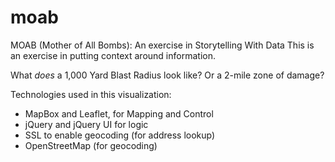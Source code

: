 # moab
MOAB (Mother of All Bombs): An exercise in Storytelling With Data
This is an exercise in putting context around information. 

What *does* a 1,000 Yard Blast Radius look like? Or a 2-mile zone of damage? 

Technologies used in this visualization:
* MapBox and Leaflet, for Mapping and Control
* jQuery and jQuery UI for logic
* SSL to enable geocoding (for address lookup)
* OpenStreetMap (for geocoding)
